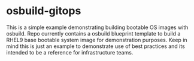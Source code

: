 # osbuild-gitops
This is a simple example demonstrating building bootable OS images with osbuild. Repo currently contains a osbuild blueprint template to build a RHEL9 base bootable system image for demonstration purposes. Keep in mind this is just an example to demonstrate use of best practices and its intended to be a reference for infrastructure teams.


